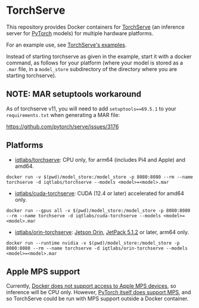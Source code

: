 # TorchServe

This repository provides Docker containers for [TorchServe](https://github.com/pytorch/serve) (an inference server for [PyTorch](https://github.com/pytorch/pytorch) models) for multiple hardware platforms.

For an example use, see [TorchServe's examples](https://github.com/pytorch/serve/tree/master/examples/object_detector/yolo/yolov8).

Instead of starting torchserve as given in the example, start it with a docker command, as follows for your platform (where your model is stored as a ```.mar``` file, in a ```model_store``` subdirectory of the directory where you are starting torchserve).

## NOTE: MAR setuptools workaround

As of torchserve v11, you will need to add ```setuptools==69.5.1``` to your ```requirements.txt``` when generating a MAR file:

https://github.com/pytorch/serve/issues/3176

## Platforms

* [iqtlabs/torchserve](https://hub.docker.com/r/iqtlabs/torchserve): CPU only, for arm64 (includes Pi4 and Apple) and amd64.

```docker run -v $(pwd)/model_store:/model_store -p 8080:8080 --rm --name torchserve -d iqtlabs/torchserve --models <model>=<model>.mar```

* [iqtlabs/cuda-torchserve](https://hub.docker.com/r/iqtlabs/cuda-torchserve): CUDA (12.4 or later) accelerated for amd64 only.

```docker run --gpus all -v $(pwd)/model_store:/model_store -p 8080:8080 --rm --name torchserve -d iqtlabs/cuda-torchserve --models <model>=<model>.mar```

* [iqtlabs/orin-torchserve](https://hub.docker.com/r/iqtlabs/orin-torchserve): [Jetson Orin](https://www.nvidia.com/en-us/autonomous-machines/embedded-systems/jetson-orin/), [JetPack 5.1.2](https://developer.nvidia.com/embedded/jetpack) or later, arm64 only.

```docker run --runtime nvidia -v $(pwd)/model_store:/model_store -p 8080:8080 --rm --name torchserve -d iqtlabs/orin-torchserve --models <model>=<model>.mar```

## Apple MPS support

Currently, [Docker does not support access to Apple MPS devices](https://github.com/pytorch/pytorch/issues/81224), so inference will be CPU only. However, [PyTorch itself does support MPS](https://developer.apple.com/metal/pytorch/), and so TorchServe could be run with MPS support outside a Docker container.
